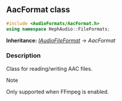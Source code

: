 ## AacFormat class
```c++
#include <AudioFormats/AacFormat.h>
using namespace HephAudio::FileFormats;
```
**Inheritance:** *[IAudioFileFormat](/docs/HephAudio/AudioFormats/IAudioFileFormat.md)* -> *AacFormat*

### Description
Class for reading/writing AAC files.

> [!NOTE]
> Only supported when FFmpeg is enabled.
